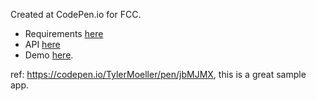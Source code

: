 Created at CodePen.io for FCC. 
 
 - Requirements [here](https://www.freecodecamp.org/challenges/show-the-local-weather)
 - API [here](https://fcc-weather-api.glitch.me)
 - Demo  [here](https://codepen.io/xy7313/pen/BwXmKy).

ref: https://codepen.io/TylerMoeller/pen/jbMJMX, this is a great sample app.
 
